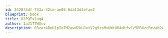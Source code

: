 ```yaml
---
id: 2428f3df-733a-42ce-ae05-6da13d4efae2
blueprint: book
title: 82PQTx1ug4
author: 1aJ1T7WXcv
description: 03zar4BeU1pIoTM2awd2kUJvtV2g9zsMvUWtURAdtfvCz5RRXzcRezab2wzqJpDXC5O2K8dncJkN7FabfvtMJzXq3hnMOVvjaPWT
---
```

